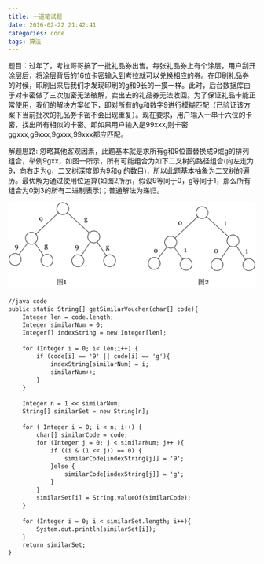 ```yaml
---
title: 一道笔试题
date: 2016-02-22 21:42:41
categories: code
tags: 算法
---
```



题目：过年了，考拉哥哥搞了一批礼品券出售。每张礼品券上有个涂层，用户刮开涂层后，将涂层背后的16位卡密输入到考拉就可以兑换相应的券。在印刷礼品券的时候，印刷出来后我们才发现印刷的g和9长的一摸一样。此时，后台数据库由于对卡密做了三次加密无法破解，卖出去的礼品券无法收回。为了保证礼品卡能正常使用，我们的解决方案如下，即对所有的g和数字9进行模糊匹配（已验证该方案下当前批次的礼品券卡密不会出现重复）。现在要求，用户输入一串十六位的卡密，找出所有相似的卡密。即如果用户输入是99xxx,则卡密ggxxx,g9xxx,9gxxx,99xxx都应匹配。


解题思路: 忽略其他客观因素，此题基本就是求所有g和9位置替换成9或g的排列组合，举例9gxx，如图一所示，所有可能组合为如下二叉树的路径组合(向左走为9，向右走为g，二叉树深度即为9和g
的数目)，所以此题基本抽象为二叉树的遍历。最优解为通过使用位运算(如图2所示，假设9等同于0，g等同于1，那么所有组合为0到3的所有二进制表示)；普通解法为递归。



 ![](/media/files/2016/02/1.jpg)


	//java code
	public static String[] getSimilarVoucher(char[] code){
		Integer len = code.length;
		Integer similarNum = 0;
		Integer[] indexString = new Integer[len];
		
		for (Integer i = 0; i< len;i++) {
			if (code[i] == '9' || code[i] == 'g'){
				indexString[similarNum] = i;
				similarNum++;
			}
		}
		
		Integer n = 1 << similarNum;
		String[] similarSet = new String[n];
		
		for ( Integer i = 0; i < n; i++) {
			char[] similarCode = code;
			for (Integer j = 0; j < similarNum; j++ ){
				if ((i & (1 << j)) == 0) {
					similarCode[indexString[j]] = '9';
				}else {
					similarCode[indexString[j]] = 'g';
				}
			}
			similarSet[i] = String.valueOf(similarCode);
		}
		
		for (Integer i = 0; i < similarSet.length; i++){
			System.out.println(similarSet[i]);
		}
		return similarSet;
	}